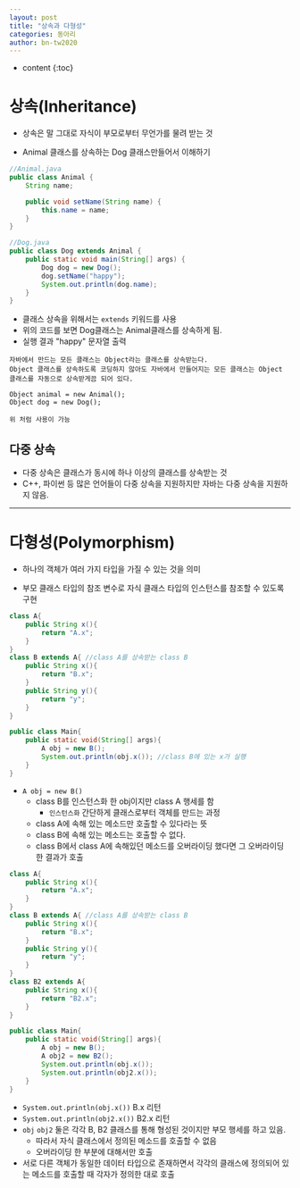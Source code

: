 ```yaml
---
layout: post
title: "상속과 다형성"
categories: 동아리
author: bn-tw2020
---
```

* content
{:toc}






# 상속(Inheritance)

-   상속은 말 그대로 자식이 부모로부터 무언가를 물려 받는 것

-   Animal 클래스를 상속하는 Dog 클래스만들어서 이해하기

```java
//Animal.java
public class Animal {
    String name;

    public void setName(String name) {
        this.name = name;
    }
}
```

```java
//Dog.java
public class Dog extends Animal {
    public static void main(String[] args) {
        Dog dog = new Dog();
        dog.setName("happy");
        System.out.println(dog.name);
    }
}
```

-   클래스 상속을 위해서는 `extends` 키워드를 사용
-   위의 코드를 보면 Dog클래스는 Animal클래스를 상속하게 됨.
-   실행 결과 "happy" 문자열 출력

```
자바에서 만드는 모든 클래스는 Object라는 클래스를 상속받는다.
Object 클래스를 상속하도록 코딩하지 않아도 자바에서 만들어지는 모든 클래스는 Object 클래스를 자동으로 상속받게끔 되어 있다.

Object animal = new Animal();
Object dog = new Dog();

위 처럼 사용이 가능
```

## 다중 상속

-   다중 상속은 클래스가 동시에 하나 이상의 클래스를 상속받는 것
-   C++, 파이썬 등 많은 언어들이 다중 상속을 지원하지만 자바는 다중 상속을 지원하지 않음.

---

# 다형성(Polymorphism)

-   하나의 객체가 여러 가지 타입을 가질 수 있는 것을 의미

-   부모 클래스 타입의 참조 변수로 자식 클래스 타입의 인스턴스를 참조할 수 있도록 구현

```java
class A{
    public String x(){
        return "A.x";
    }
}
class B extends A{ //class A를 상속받는 class B
    public String x(){
        return "B.x";
    }
    public String y(){
        return "y";
    }
}

public class Main{
    public static void(String[] args){
        A obj = new B();
        System.out.println(obj.x()); //class B에 있는 x가 실행
    }
}
```

-   `A obj = new B()`
    -   class B를 인스턴스화 한 obj이지만 class A 행세를 함
        -   `인스턴스화` 간단하게 클래스로부터 객체를 만드는 과정
    -   class A에 속해 있는 메소드만 호출할 수 있다라는 뜻
    -   class B에 속해 있는 메소드는 호출할 수 없다.
    -   class B에서 class A에 속해있던 메소드를 오버라이딩 했다면 그 오버라이딩한 결과가 호출

```java
class A{
    public String x(){
        return "A.x";
    }
}
class B extends A{ //class A를 상속받는 class B
    public String x(){
        return "B.x";
    }
    public String y(){
        return "y";
    }
}
class B2 extends A{
    public String x(){
        return "B2.x";
    }
}

public class Main{
    public static void(String[] args){
        A obj = new B();
        A obj2 = new B2();
        System.out.println(obj.x());
        System.out.println(obj2.x());
    }
}
```

-   `System.out.println(obj.x())` B.x 리턴
-   `System.out.println(obj2.x())` B2.x 리턴
-   `obj` `obj2` 둘은 각각 B, B2 클래스를 통해 형성된 것이지만 부모 행세를 하고 있음.
    -   따라서 자식 클래스에서 정의된 메소드를 호출할 수 없음
    -   오버라이딩 한 부분에 대해서만 호출
-   서로 다른 객체가 동일한 데이터 타입으로 존재하면서 각각의 클래스에 정의되어 있는 메소드를 호출할 때 각자가 정의한 대로 호출
